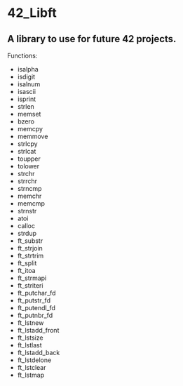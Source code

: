# 42_Libft
## A library to use for future 42 projects.
Functions:
* isalpha
* isdigit
* isalnum
* isascii
* isprint
* strlen
* memset
* bzero
* memcpy
* memmove
* strlcpy
* strlcat
* toupper
* tolower
* strchr
* strrchr
* strncmp
* memchr
* memcmp
* strnstr
* atoi
* calloc
* strdup
* ft_substr
* ft_strjoin
* ft_strtrim
* ft_split
* ft_itoa
* ft_strmapi
* ft_striteri
* ft_putchar_fd
* ft_putstr_fd
* ft_putendl_fd
* ft_putnbr_fd
* ft_lstnew
* ft_lstadd_front
* ft_lstsize
* ft_lstlast
* ft_lstadd_back
* ft_lstdelone
* ft_lstclear
* ft_lstmap
